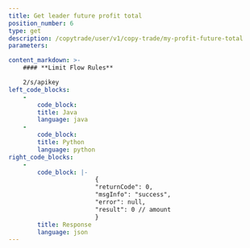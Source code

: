 ```yaml
---
title: Get leader future profit total
position_number: 6
type: get
description: /copytrade/user/v1/copy-trade/my-profit-future-total
parameters:

content_markdown: >-
    #### **Limit Flow Rules**

    2/s/apikey
left_code_blocks:
    -
        code_block:
        title: Java
        language: java
    -
        code_block:
        title: Python
        language: python
right_code_blocks:
    -
        code_block: |-
                        {
                        "returnCode": 0,
                        "msgInfo": "success",
                        "error": null,
                        "result": 0 // amount
                        }
        title: Response
        language: json
---
```

